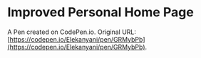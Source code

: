 # Improved Personal Home Page

A Pen created on CodePen.io. Original URL: [https://codepen.io/Elekanyani/pen/GRMybPb](https://codepen.io/Elekanyani/pen/GRMybPb).


